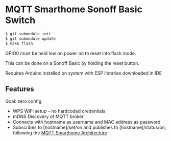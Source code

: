# MQTT Smarthome Sonoff Basic Switch

```bash
$ git submodule init 
$ git submodule update
$ make flash
```

GPIO0 must be held low on power on to reset into flash mode.

This can be done on a Sonoff Basic by holding the reset button.

Requires Arduino installed on system with ESP libraries downloaded in IDE

## Features

Goal: zero config

* WPS WiFi setup – no hardcoded credentials
* mDNS Discovery of MQTT broker
* Connects with hostname as username and MAC address as password
* Subscribes to [hostname]/set/on and publishes to [hostname]/status/on, following the 
[MQTT Smarthome Architecture](https://github.com/mqtt-smarthome/mqtt-smarthome/blob/master/Architecture.md)
